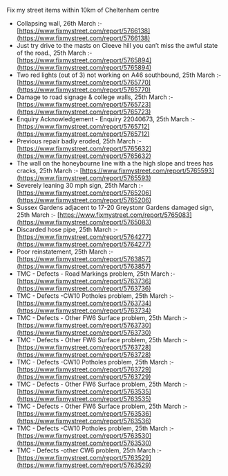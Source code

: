 Fix my street items within 10km of Cheltenham centre

<!-- fix_marker starts -->

- Collapsing wall, 26th March :- [https://www.fixmystreet.com/report/5766138](https://www.fixmystreet.com/report/5766138)
- Just try drive to the masts on Cleeve hill you can’t miss the awful state of the road., 25th March :- [https://www.fixmystreet.com/report/5765894](https://www.fixmystreet.com/report/5765894)
- Two red lights (out of 3) not working on A46 southbound, 25th March :- [https://www.fixmystreet.com/report/5765770](https://www.fixmystreet.com/report/5765770)
- Damage to road signage & college walls, 25th March :- [https://www.fixmystreet.com/report/5765723](https://www.fixmystreet.com/report/5765723)
- Enquiry Acknowledgement - Enquiry 22040673, 25th March :- [https://www.fixmystreet.com/report/5765712](https://www.fixmystreet.com/report/5765712)
- Previous repair badly eroded, 25th March :- [https://www.fixmystreet.com/report/5765632](https://www.fixmystreet.com/report/5765632)
- The wall on the honeybourne line with a the high slope and trees has cracks, 25th March :- [https://www.fixmystreet.com/report/5765593](https://www.fixmystreet.com/report/5765593)
- Severely leaning 30 mph sign, 25th March :- [https://www.fixmystreet.com/report/5765206](https://www.fixmystreet.com/report/5765206)
- Sussex Gardens adjacent to 17-20 Greystonr Gardens damaged sign, 25th March :- [https://www.fixmystreet.com/report/5765083](https://www.fixmystreet.com/report/5765083)
- Discarded hose pipe, 25th March :- [https://www.fixmystreet.com/report/5764277](https://www.fixmystreet.com/report/5764277)
- Poor reinstatement, 25th March :- [https://www.fixmystreet.com/report/5763857](https://www.fixmystreet.com/report/5763857)
- TMC - Defects - Road Markings problem, 25th March :- [https://www.fixmystreet.com/report/5763736](https://www.fixmystreet.com/report/5763736)
- TMC - Defects -CW10 Potholes problem, 25th March :- [https://www.fixmystreet.com/report/5763734](https://www.fixmystreet.com/report/5763734)
- TMC - Defects - Other FW6  Surface problem, 25th March :- [https://www.fixmystreet.com/report/5763730](https://www.fixmystreet.com/report/5763730)
- TMC - Defects - Other FW6  Surface problem, 25th March :- [https://www.fixmystreet.com/report/5763728](https://www.fixmystreet.com/report/5763728)
- TMC - Defects -CW10 Potholes problem, 25th March :- [https://www.fixmystreet.com/report/5763729](https://www.fixmystreet.com/report/5763729)
- TMC - Defects - Other FW6  Surface problem, 25th March :- [https://www.fixmystreet.com/report/5763535](https://www.fixmystreet.com/report/5763535)
- TMC - Defects - Other FW6  Surface problem, 25th March :- [https://www.fixmystreet.com/report/5763536](https://www.fixmystreet.com/report/5763536)
- TMC - Defects -CW10 Potholes problem, 25th March :- [https://www.fixmystreet.com/report/5763530](https://www.fixmystreet.com/report/5763530)
- TMC - Defects -other CW6 problem, 25th March :- [https://www.fixmystreet.com/report/5763529](https://www.fixmystreet.com/report/5763529)

<!-- fix_marker ends -->